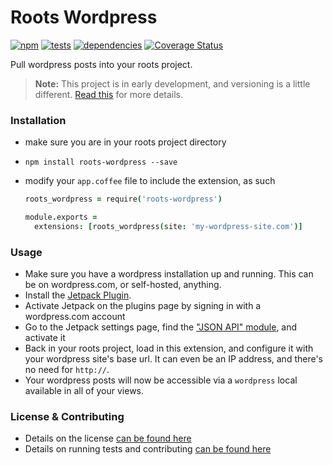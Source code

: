 Roots Wordpress
================

[![npm](https://badge.fury.io/js/roots-wordpress.svg?style=flat)](http://badge.fury.io/js/roots-wordpress) [![tests](https://badge.fury.io/travis/carrot/roots-wordpress/master.svg?style=flat)](https://travis-ci.org/carrot/roots-wordpress) [![dependencies](https://badge.fury.io/gemnasium/carrot/roots-wordpress.svg?style=flat)](https://gemnasium.com/carrot/roots-wordpress) [![Coverage Status](https://img.shields.io/coveralls/carrot/roots-wordpress.svg?style=flat)](https://coveralls.io/r/carrot/roots-wordpress?branch=master)

Pull wordpress posts into your roots project.

> **Note:** This project is in early development, and versioning is a little different. [Read this](http://markup.im/#q4_cRZ1Q) for more details.

### Installation

- make sure you are in your roots project directory
- `npm install roots-wordpress --save`
- modify your `app.coffee` file to include the extension, as such

  ```coffee
  roots_wordpress = require('roots-wordpress')

  module.exports =
    extensions: [roots_wordpress(site: 'my-wordpress-site.com')]
  ```

### Usage

- Make sure you have a wordpress installation up and running. This can be on wordpress.com, or self-hosted, anything.
- Install the [Jetpack Plugin](https://wordpress.org/plugins/jetpack/).
- Activate Jetpack on the plugins page by signing in with a wordpress.com account
- Go to the Jetpack settings page, find the ["JSON API" module](), and activate it
- Back in your roots project, load in this extension, and configure it with your wordpress site's base url. It can even be an IP address, and there's no need for `http://`.
- Your wordpress posts will now be accessible via a `wordpress` local available in all of your views.

### License & Contributing

- Details on the license [can be found here](LICENSE.md)
- Details on running tests and contributing [can be found here](contributing.md)
